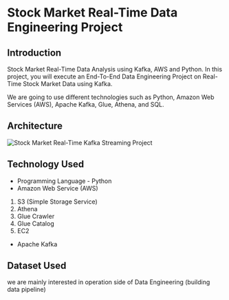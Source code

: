 # Stock Market Real-Time Data Engineering Project

## Introduction 
Stock Market Real-Time Data Analysis using Kafka, AWS and Python.
In this project, you will execute an End-To-End Data Engineering Project on Real-Time Stock Market Data using Kafka.

We are going to use different technologies such as Python, Amazon Web Services (AWS), Apache Kafka, Glue, Athena, and SQL.

## Architecture 
![Stock Market Real-Time Kafka Streaming Project](https://user-images.githubusercontent.com/106689439/212524917-2c3a6620-f6df-4a5e-a98e-13ebc857fa9a.jpg)


## Technology Used
- Programming Language - Python
- Amazon Web Service (AWS)
1. S3 (Simple Storage Service)
2. Athena
3. Glue Crawler
4. Glue Catalog
5. EC2
- Apache Kafka


## Dataset Used
we are mainly interested in operation side of Data Engineering (building data pipeline) 





